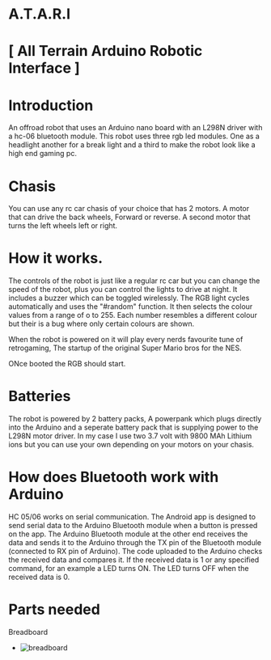 # A.T.A.R.I 

# [ All Terrain Arduino Robotic Interface ]

# Introduction

An offroad robot that uses an Arduino nano board with an L298N driver with a hc-06 bluetooth module.
This robot uses three rgb led modules.
One as a headlight another for a break light and a third to make the robot look like a high end gaming pc.

# Chasis

You can use any rc car chasis of your choice that has 2 motors.
A motor that can drive the back wheels, Forward or reverse.
A second motor that turns the left wheels left or right.

# How it works.

The controls of the robot is just like a regular rc car but you can change the speed of the robot,
plus you can control the lights to drive at night. It includes a buzzer which can be toggled wirelessly.
The RGB light cycles automatically and uses the "#random" 
function. It then selects the colour values from a range of o to 255. Each number resembles a different colour
but their is a bug where only certain colours are shown.

When the robot is powered on it will play every nerds favourite tune of retrogaming, The startup of the original
Super Mario bros for the NES.

ONce booted the RGB should start.

# Batteries

The robot is powered by 2 battery packs, A powerpank which plugs directly into the Arduino and a seperate battery pack that is supplying power to the L298N motor driver.
In my case I use two 3.7 volt with 9800 MAh Lithium ions but you can use your own depending on your motors on your chasis.

# How does Bluetooth work with Arduino

HC 05/06 works on serial communication. The Android app is designed to send serial data to the Arduino Bluetooth module when a button is pressed on the app. The Arduino Bluetooth module at the other end receives the data and sends it to the Arduino through the TX pin of the Bluetooth module (connected to RX pin of Arduino). The code uploaded to the Arduino checks the received data and compares it. If the received data is 1 or any specified command, for an example a LED turns ON. The LED turns OFF when the received data is 0. 

# Parts needed

Breadboard

* ![breadboard](https://user-images.githubusercontent.com/82398683/127671656-f9e62d1d-fa0b-447b-95b4-b6ba1ad2a97a.jpg)


